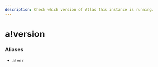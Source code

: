 ```yaml
---
description: Check which version of Atlas this instance is running.
---
```


# a!version

### Aliases

* `a!ver`

